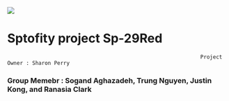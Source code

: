 ![](https://www.ajc.com/resizer/eXZVM5hz8HvYppr_U1R4c0YkcRU=/1200x630/cloudfront-us-east-1.images.arcpublishing.com/ajc/BVMLJOI6YMOI5V7AXOGVUKGS2A.png)

# Sptofity project Sp-29Red 
                                                                  Project Owner : Sharon Perry
### Group Memebr : Sogand Aghazadeh, Trung Nguyen, Justin Kong, and Ranasia Clark

